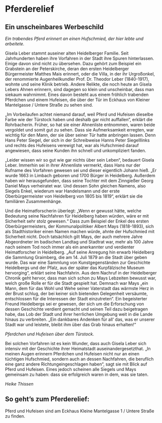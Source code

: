 # Pferderelief

## Ein unscheinbares Werbeschild

*Ein trabendes Pferd erinnert an einen Hufschmied, der hier lebte und arbeitete.*

Gisela Leber stammt auseiner alten Heidelberger Familie. Seit Jahrhunderten haben ihre Vorfahren in der Stadt ihre Spuren hinterlassen. Einige davon sind nicht zu übersehen. Dazu gehört zum Beispiel ein Grabstein an der Peterskirche, deran den ersten Heidelberger Bürgermeister Matthes Mais erinnert, oder die Villa, in der ihr Urgroßonkel, der renommierte Augenheilkundler Prof. Dr. Theodor Leber (1840-1917), wohnte und seine Klinik betrieb. Andere Relikte, die noch heute an Gisela Lebers Ahnen erinnern, sind dagegen so klein und unscheinbar, dass man siekaum wahrnimmt. Eines davon besteht aus einem fröhlich trabenden Pferdchen und einem Hufeisen, die über der Tür im Eckhaus von Kleiner Mantelgasse / Untere Straße zu sehen sind.

„Im Vorbeilaufen achtet niemand darauf, weil Pferd und Hufeisen dieselbe Farbe wie der Türstock haben und deshalb gar nicht auffallen“, erklärt die Rohrbacherin. Früher, so hat sie einer Ahnenliste entnommen, waren beide vergoldet und somit gut zu sehen. Dass sie Aufmerksamkeit erregten, war wichtig für den Mann, der sie über seiner Tür hatte anbringen lassen. Denn Hans Peter Siegel, der sich in der Schreibweise Hanns Peter Siegelllinks und rechts des Hufeisens verewigt hat, war als Hufschmied darauf angewiesen, dass seine Kunden ihn schnell und unkompliziert fanden.

„Leider wissen wir so gut wie gar nichts über sein Leben“, bedauert Gisela Leber. Immerhin sei in ihrer Ahnenliste vermerkt, dass Hans nur der Rufname des Vorfahren gewesen sei und dieser eigentlich Johann hieß. „Er wurde 1663 in Limbach geboren und 1700 Bürger in Heidelberg. Außerdem haben wir herausgefunden, dass seine Tochter mit dem Zinngießer Georg Daniel Mays verheiratet war. Und dessen Sohn gleichen Namens, also Siegels Enkel, wiederum war Handelsmann und der erste Oberbürgermeister von Heidelberg von 1805 bis 1819“, erklärt sie die familiären Zusammenhänge. 

Und die Heimatforscherin überlegt: „Wenn er gewusst hätte, welche Bedeutung seine Nachfahren für Heidelberg haben würden, wäre er mit Sicherheit sehr stolz gewesen.“ Dass zum Beispiel der Enkel des ersten Oberbürgermeisters, der Kommunalpolitiker Albert Mays (1818-1893), sich als Stadthistoriker einen Namen machen würde, ahnte der Hufschmied mit Sicherheit nicht. Doch tatsächlich gilt Mays, der auch mehrere Jahre Abgeordneter im badischen Landtag und Stadtrat war, mehr als 100 Jahre nach seinem Tod noch immer als ein anerkannter und verdienter Heimatforscher in Heidelberg. „Auf seine Anregung hin erwarb Heidelberg die Sammlung Graimberg, die am 14. Juli 1879 an die Stadt über geben wurde. Das war eine Sammlung von Kunstgegenständen zur Geschichte Heidelbergs und der Pfalz, aus der später das Kurpfälzische Museum hervorging“, erklärt seine Nachfahrin. Aus dem Nachruf in der Heidelberger Chronik geht hervor, dass man sich schon zu Mays Lebzeiten bewusst war, welch große Rolle er für die Stadt gespielt hat. Demnach war Mays „ein Mann, dem für das Wohl und Wehe seiner Vaterstadt das wärmste Herz in der Brust schlug, der bei keiner sich bietenden Gelegenheit versäumte, entschlossen für die Interessen der Stadt einzutreten“. Ein begeisterter Freund Heidelbergs sei er gewesen, der sich um die Erforschung von dessen Geschichte verdient gemacht und seinen Teil dazu beigetragen habe, das Lob der Stadt und ihrer herrlichen Umgebung weit in die Lande hinaus zu verbreiten. „Ein dankbares Andenken für all‘ das, was er unserer Stadt war und leistete, bleibt ihm über das Grab hinaus erhalten!“

*Pferdchen und Hufeisen über dem Türstock.*

Bei solchen Vorfahren ist es kein Wunder, dass auch Gisela Leber sich intensiv mit der Geschichte ihrer Heimatstadt auseinandergesetzthat. „In meinen Augen erinnern Pferdchen und Hufeisen nicht nur an einen tüchtigen Hufschmied, sondern auch an dessen Nachfahren, die beruflich eine ganz andere Richtungeingeschlagen haben“, sagt sie mit Blick auf Pferd und Hufeisen. Eines jedoch scheinen alle Siegels und Mays gemeinsam zu haben: dass sie erfolgreich waren in dem, was sie taten. 

*Heike Thissen*

## So geht’s zum Pferderelief:

Pferd und Hufeisen sind am Eckhaus Kleine Mantelgasse 1 / Untere Straße zu finden. 